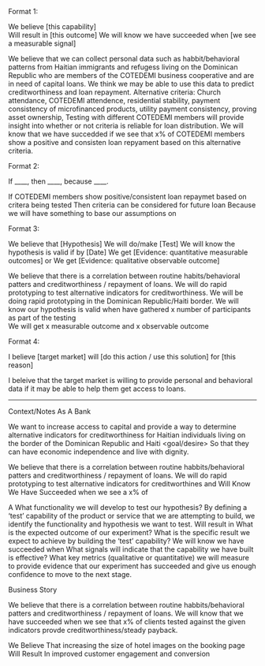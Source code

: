 Format 1:

We believe [this capability]  
Will result in [this outcome]
We will know we have succeeded when [we see a measurable signal]


We believe that we can collect personal data such as habbit/behavioral patterns from Haitian immigrants and refugess living on the Dominican Republic who are members of the COTEDEMI business cooperative and are in need of capital loans. We think we may be able to use this data to predict creditworthiness and loan repayment.
Alternative criteria: Church attendance, COTEDEMI attendence, residential stability, payment consistency of microfinanced products, utility payment consistency, proving asset ownership,
Testing with different COTEDEMI members will provide insight into whether or not criteria is reliable for loan distribution. 
We will know that we have succedded if we see that x% of COTEDEMI members show a positive and consisten loan repyament based on this alternative criteria.



Format 2:

If ____,
then ____,
because ____.

If COTEDEMI members show positive/consistent loan repaymet based on critera being tested
Then criteria can be considered for future loan 
Because we will have something to base our assumptions on

Format 3:

We believe that [Hypothesis]
We will do/make [Test]
We will know the hypothesis is valid if by [Date]
We get [Evidence: quantitative measurable outcomes] or
We get [Evidence: qualitative observable outcome]

We believe that there is a correlation between routine habits/behavioral patters and creditworthiness / repayment of loans. We will do rapid prototyping to test alternative indicators for creditworthiness. 
We will be doing rapid prototyping in the Dominican Republic/Haiti border.
We will know our hypothesis is valid when have gathered x number of participants as part of the testing  
We will get x measurable outcome 
and x observable outcome


Format 4:

I believe [target market]
will [do this action / use this solution]
for [this reason]

I beleive that the target market is willing to provide personal and behavioral data if it may be able to help them get access to loans.


-------
Context/Notes
As A Bank

We want to increase access to capital and provide a way to determine alternative indicators for creditworthiness for Haitian individuals living on the border of the Dominican Republic and Haiti <goal/desire>
So that they can have economic independence and live with dignity. <receive benefit>

We believe that there is a correlation between routine habbits/behavioral patters and creditworthiness / repayment of loans. We will do rapid prototyping to test alternative indicators for creditworthines and Will Know We Have Succeeded when we see a x% of 

A  <this capability>
What functionality we will develop to test our hypothesis? By defining a ‘test’ capability of the product or service that we
are attempting to build, we identify the functionality and hypothesis we want to test.
Will result in <this outcome>
What is the expected outcome of our experiment? What is the specific result we expect to achieve by building the ‘test’
capability?
We will know we have succeeded when <we see a measurable signal>
What signals will indicate that the capability we have built is effective? What key metrics (qualitative or quantitative) we will measure to provide evidence that our experiment has succeeded and give us enough confidence to move to the next stage.

Business Story


We believe that there is a correlation between routine habbits/behavioral patters and creditworthiness / repayment of loans. We will know that we have succeeded when we see that x% of clients tested against the given indicators provde creditworthiness/steady payback. 

We Believe That increasing the size of hotel images on the booking page Will Result In improved customer engagement and conversion



